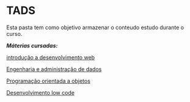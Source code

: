 # **TADS**

Esta pasta tem como objetivo armazenar o conteudo estudo durante o curso.

**_Máterias cursadas:_**

[introdução a desenvolvimento web]()

[Engenharia e administração de dados]()

[Programação orientada a objetos]()

[Desenvolvimento low code]()
